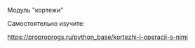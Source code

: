 Модуль "кортежи"

Самостоятельно изучите:

https://proproprogs.ru/python_base/kortezhi-i-operacii-s-nimi